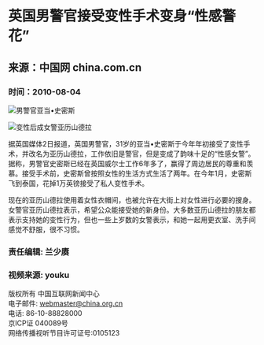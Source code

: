 # 英国男警官接受变性手术变身“性感警花”

## 来源：中国网 china.com.cn  
### 时间：2010-08-04

![男警官亚当•史密斯](http://images.china.cn/attachement/jpg/site1000/20100804/001143f1e22d0dc30c6503.jpg)

![变性后成女警亚历山德拉](http://images.china.cn/attachement/jpg/site1000/20100804/001143f1e22d0dc30c7104.jpg)

据英国媒体2日报道，英国男警官，31岁的亚当•史密斯于今年年初接受了变性手术，并改名为亚历山德拉，工作依旧是警官，但是变成了韵味十足的“性感女警”。据称，男警官史密斯已经在英国威尔士工作6年多了，赢得了周边居民的尊重和羡慕。接受手术前，史密斯曾按照女性的生活方式生活了两年。在今年1月，史密斯飞到泰国，花掉1万英镑接受了私人变性手术。

现在的亚历山德拉使用着女性衣帽间，也被允许在大街上对女性进行必要的搜身。女警官亚历山德拉表示，希望公众能接受她的新身份。大多数亚历山德拉的朋友都表示支持她的变性行为，但也一些上岁数的女警表示，和她一起用更衣室、洗手间感觉不舒服，很不习惯。

### 责任编辑: 兰少赓  
### 视频来源: youku  

版权所有 中国互联网新闻中心  
电子邮件: webmaster@china.org.cn  
电话: 86-10-88828000  
京ICP证 040089号  
网络传播视听节目许可证号:0105123
<!-- tcd_original_link http://www.china.com.cn/v/news/2010-08/04/content_20636555.htm -->
